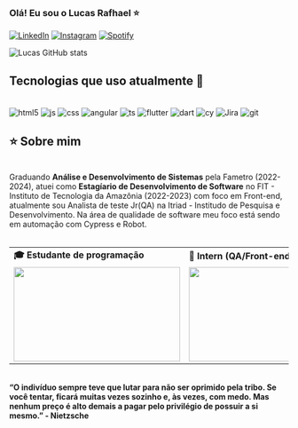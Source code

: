 ### Olá! Eu sou o Lucas Rafhael ⭐

[![LinkedIn](https://img.shields.io/badge/LinkedIn-0077B5?style=for-the-badge&logo=linkedin&logoColor=white)](https://www.linkedin.com/in/lucas-rafhael-40451516b/)
[![Instagram](	https://img.shields.io/badge/Instagram-E4405F?style=for-the-badge&logo=instagram&logoColor=white)](https://instagram.com/1110.100.10010?igshid=YmMyMTA2M2Y=)
[![Spotify](	https://img.shields.io/badge/Spotify-1ED760?&style=for-the-badge&logo=spotify&logoColor=white)](https://open.spotify.com/user/7tohefguq9aeehn700si1tpgo?si=9ea8078a167b4801)

![Lucas GitHub stats](https://github-readme-stats.vercel.app/api?username=Rafhaelz&show_icons=true&theme=synthwave)

## Tecnologias que uso atualmente 🤖

<div style="display: inline_block"><br/>
    <img align="center" alt="html5" src="https://img.shields.io/badge/HTML5-E34F26?style=for-the-badge&logo=html5&logoColor=white" />
    <img align="center" alt="js" src="https://img.shields.io/badge/JavaScript-323330?style=for-the-badge&logo=javascript&logoColor=F7DF1E" />
    <img align="center" alt="css" src="https://img.shields.io/badge/CSS3-1572B6?style=for-the-badge&logo=css3&logoColor=white" />
    <img align="center" alt="angular" src="https://img.shields.io/badge/Angular-DD0031?style=for-the-badge&logo=angular&logoColor=white" />
    <img align="center" alt="ts" src="https://img.shields.io/badge/TypeScript-007ACC?style=for-the-badge&logo=typescript&logoColor=white" />
    <img align="center" alt="flutter" src="https://img.shields.io/badge/Flutter-02569B?style=for-the-badge&logo=flutter&logoColor=white" />
    <img align="center" alt="dart" src="https://img.shields.io/badge/Dart-0175C2?style=for-the-badge&logo=dart&logoColor=white" />
    <img align="center" alt="cy" src="https://img.shields.io/badge/-cypress-%23E5E5E5?style=for-the-badge&logo=cypress&logoColor=058a5e" />
    <img align="center" alt="Jira" src="https://img.shields.io/badge/Jira-0052CC?style=for-the-badge&logo=Jira&logoColor=white" />
    <img align="center" alt="git" src="https://img.shields.io/badge/github-%23121011.svg?style=for-the-badge&logo=github&logoColor=white" />

</div>

## ⭐️ Sobre mim
<div align='center'>
</div><br>
Graduando <b>Análise e Desenvolvimento de Sistemas</b> pela Fametro (2022-2024), atuei como <b>Estagíario de Desenvolvimento de Software</b> no FIT - Instituto de Tecnologia da Amazônia (2022-2023) com foco em Front-end, atualmente sou Analista de teste Jr(QA) na Itriad - Institudo de Pesquisa e Desenvolvimento. Na área de qualidade de software meu foco está sendo em automação com Cypress e Robot. 
<br><br>
<div align="center">
  <table>
    <tr>
      <td>
        <b>🎓 Estudante de programação</b>
      </td>
      <td>
        <b>🧪 Intern (QA/Front-end)</b>
      </td>
    </tr>
    <tr>
      <td>
        <img src="https://apilgriminnarnia.files.wordpress.com/2018/09/legally-blonde-laptop-e1536078931635.jpg" width="300px" height="170px">
      </td>
      <td>
          <img src="https://reactiongifs.me/wp-content/uploads/2019/05/Testers-Vs-Developers.gif" width="300px" height="170px">
      </td>
    </tr>
  </table>
</div>
<br/>
<b>“O indivíduo sempre teve que lutar para não ser oprimido pela tribo. Se você tentar, ficará muitas vezes sozinho e, às vezes, com medo. Mas nenhum preço é alto demais a pagar pelo privilégio de possuir a si mesmo.” - Nietzsche</b>
